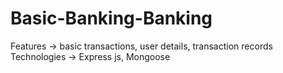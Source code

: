 # Basic-Banking-Banking
Features -> basic transactions, user details, transaction records
Technologies -> Express js, Mongoose
